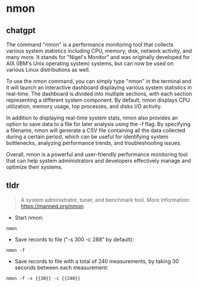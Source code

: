 # nmon 
## chatgpt 
The command "nmon" is a performance monitoring tool that collects various system statistics including CPU, memory, disk, network activity, and many more. It stands for "Nigel's Monitor" and was originally developed for AIX (IBM's Unix operating system) systems, but can now be used on various Linux distributions as well.

To use the nmon command, you can simply type "nmon" in the terminal and it will launch an interactive dashboard displaying various system statistics in real-time. The dashboard is divided into multiple sections, with each section representing a different system component. By default, nmon displays CPU utilization, memory usage, top processes, and disks I/O activity.

In addition to displaying real-time system stats, nmon also provides an option to save data to a file for later analysis using the -f flag. By specifying a filename, nmon will generate a CSV file containing all the data collected during a certain period, which can be useful for identifying system bottlenecks, analyzing performance trends, and troubleshooting issues.

Overall, nmon is a powerful and user-friendly performance monitoring tool that can help system administrators and developers effectively manage and optimize their systems. 

## tldr 
 
> A system administrator, tuner, and benchmark tool.
> More information: <https://manned.org/nmon>.

- Start nmon:

`nmon`

- Save records to file ("-s 300 -c 288" by default):

`nmon -f`

- Save records to file with a total of 240 measurements, by taking 30 seconds between each measurement:

`nmon -f -s {{30}} -c {{240}}`
